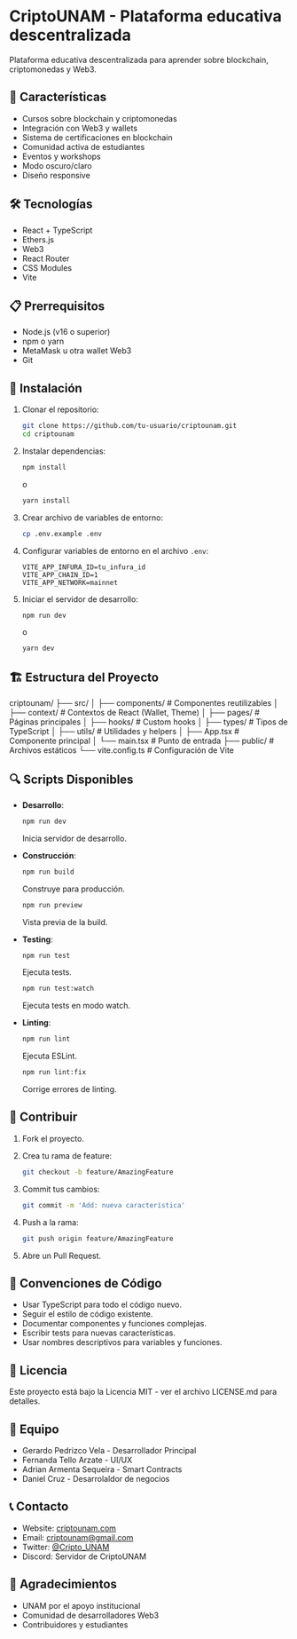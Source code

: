 # CriptoUNAM - Plataforma educativa descentralizada

Plataforma educativa descentralizada para aprender sobre blockchain, criptomonedas y Web3.

## 🚀 Características

- Cursos sobre blockchain y criptomonedas
- Integración con Web3 y wallets
- Sistema de certificaciones en blockchain
- Comunidad activa de estudiantes
- Eventos y workshops
- Modo oscuro/claro
- Diseño responsive

## 🛠️ Tecnologías

- React + TypeScript
- Ethers.js
- Web3
- React Router
- CSS Modules
- Vite

## 📋 Prerrequisitos

- Node.js (v16 o superior)
- npm o yarn
- MetaMask u otra wallet Web3
- Git

## 🔧 Instalación

1. Clonar el repositorio:

    ```bash
    git clone https://github.com/tu-usuario/criptounam.git
    cd criptounam
    ```

2. Instalar dependencias:

    ```bash
    npm install
    ```

    o

    ```bash
    yarn install
    ```

3. Crear archivo de variables de entorno:

    ```bash
    cp .env.example .env
    ```

4. Configurar variables de entorno en el archivo `.env`:

    ```env
    VITE_APP_INFURA_ID=tu_infura_id
    VITE_APP_CHAIN_ID=1
    VITE_APP_NETWORK=mainnet
    ```

5. Iniciar el servidor de desarrollo:

    ```bash
    npm run dev
    ```

    o

    ```bash
    yarn dev
    ```

## 🏗️ Estructura del Proyecto


criptounam/
├── src/
│ ├── components/ # Componentes reutilizables
│ ├── context/ # Contextos de React (Wallet, Theme)
│ ├── pages/ # Páginas principales
│ ├── hooks/ # Custom hooks
│ ├── types/ # Tipos de TypeScript
│ ├── utils/ # Utilidades y helpers
│ ├── App.tsx # Componente principal
│ └── main.tsx # Punto de entrada
├── public/ # Archivos estáticos
└── vite.config.ts # Configuración de Vite



## 🔍 Scripts Disponibles

- **Desarrollo**: 

    ```bash
    npm run dev
    ```

    Inicia servidor de desarrollo.

- **Construcción**:

    ```bash
    npm run build
    ```

    Construye para producción.

    ```bash
    npm run preview
    ```

    Vista previa de la build.

- **Testing**:

    ```bash
    npm run test
    ```

    Ejecuta tests.

    ```bash
    npm run test:watch
    ```

    Ejecuta tests en modo watch.

- **Linting**:

    ```bash
    npm run lint
    ```

    Ejecuta ESLint.

    ```bash
    npm run lint:fix
    ```

    Corrige errores de linting.

## 🤝 Contribuir

1. Fork el proyecto.
2. Crea tu rama de feature:

    ```bash
    git checkout -b feature/AmazingFeature
    ```

3. Commit tus cambios:

    ```bash
    git commit -m 'Add: nueva característica'
    ```

4. Push a la rama:

    ```bash
    git push origin feature/AmazingFeature
    ```

5. Abre un Pull Request.

## 📝 Convenciones de Código

- Usar TypeScript para todo el código nuevo.
- Seguir el estilo de código existente.
- Documentar componentes y funciones complejas.
- Escribir tests para nuevas características.
- Usar nombres descriptivos para variables y funciones.

## 📄 Licencia

Este proyecto está bajo la Licencia MIT - ver el archivo LICENSE.md para detalles.

## 👥 Equipo

- Gerardo Pedrizco Vela - Desarrollador Principal
- Fernanda Tello Arzate  - UI/UX
- Adrian Armenta Sequeira - Smart Contracts
- Daniel Cruz - Desarrolaldor de negocios

## 📞 Contacto

- Website: [criptounam.com](https://criptounam.com)
- Email: criptounam@gmail.com
- Twitter: [@Cripto_UNAM](https://twitter.com/Cripto_UNAM)
- Discord: Servidor de CriptoUNAM

## 🙏 Agradecimientos

- UNAM por el apoyo institucional
- Comunidad de desarrolladores Web3
- Contribuidores y estudiantes

